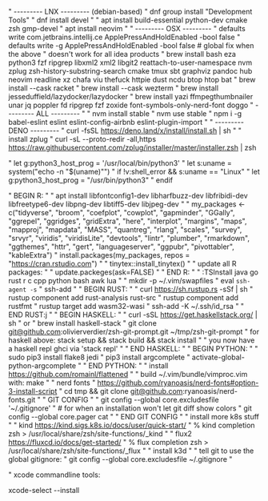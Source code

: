 " --------- LNX --------- (debian-based)
" dnf group install "Development Tools"
" dnf install devel
"
" apt install build-essential python-dev cmake zsh gmp-devel
" apt install neovim
"
" --------- OSX ---------
" defaults write com.jetbrains.intellij.ce ApplePressAndHoldEnabled -bool false
" defaults write -g ApplePressAndHoldEnabled -bool false # global fix when the above
"   doesn't work for all idea products
" brew install bash eza python3 fzf ripgrep libxml2 xml2 libgit2 reattach-to-user-namespace nvm zplug zsh-history-substring-search cmake tmux sbt graphviz pandoc hub neovim readline xz chafa viu thefuck httpie dust ncdu btop htop bat
" brew install --cask racket
" brew install --cask wezterm
" brew install jesseduffield/lazydocker/lazydocker
" brew install yazi ffmpegthumbnailer unar jq poppler fd ripgrep fzf zoxide font-symbols-only-nerd-font doggo
" --------- ALL ---------
"
" nvm install stable
" nvm use stable
" npm i -g babel-eslint eslint eslint-config-airbnb eslint-plugin-import
"
" --------- DENO ---------
" curl -fsSL https://deno.land/x/install/install.sh | sh
"
" install zplug
" curl -sL --proto-redir -all,https https://raw.githubusercontent.com/zplug/installer/master/installer.zsh | zsh

" let g:python3_host_prog = '/usr/local/bin/python3'
" let s:uname = system("echo -n \"$(uname)\"")
" if !v:shell_error && s:uname == "Linux"
"   let g:python3_host_prog = "/usr/bin/python3"
" endif

" BEGIN R:
"
" apt install libfontconfig1-dev libharfbuzz-dev libfribidi-dev libfreetype6-dev libpng-dev libtiff5-dev libjpeg-dev
"
" my_packages <- c("tidyverse", "broom", "coefplot", "cowplot", "gapminder", "GGally", "ggrepel", "ggridges", "gridExtra", "here", "interplot", "margins", "maps", "mapproj", "mapdata", "MASS", "quantreg", "rlang", "scales", "survey", "srvyr", "viridis", "viridisLite", "devtools", "lintr", "plumber", "rmarkdown", "ggthemes", "httr", "gert", "languageserver", "ggpubr", "pivottabler", "kableExtra")
" install.packages(my_packages, repos = "https://cran.rstudio.com")
"
" tinytex::install_tinytex()
"
" update all R packages:
"
" update.packeges(ask=FALSE)
"
" END R:
"
" :TSInstall java go rust r c cpp python bash awk lua
"
" mkdir -p ~/.vim/swapfiles
" eval `ssh-agent -s`
" ssh-add
"
" BEGIN RUST:
"
" curl https://sh.rustup.rs -sSf | sh
" rustup component add rust-analysis rust-src
" rustup component add rustfmt
" rustup target add wasm32-wasi
" ssh-add -K ~/.ssh/id_rsa
"
" END RUST:j
"
" BEGIN HASKELL:
"
" curl -sSL https://get.haskellstack.org/ | sh
"   or
" brew install haskell-stack
" git clone git@github.com:olivierverdier/zsh-git-prompt.git ~/tmp/zsh-git-prompt
" for haskell above: stack setup && stack build && stack install
"
" you now have a haskell repl ghci via 'stack repl'
"
" END HASKELL:
"
" BEGIN PYTHON:
"
" sudo pip3 install flake8 jedi
" pip3 install argcomplete
" activate-global-python-argcomplete
"
" END PYTHON:
"
" install https://github.com/romainl/flattened
"
" build ~/.vim/bundle/vimproc.vim with: make
"
" nerd fonts
" https://github.com/ryanoasis/nerd-fonts#option-3-install-script
" cd tmp && git clone git@github.com:ryanoasis/nerd-fonts.git
"
" GIT CONFIG
"
" git config --global core.excludesfile '~/.gitignore'
" # for when an installation won't let git diff show colors
" git config --global core.pager cat
"
" END GIT CONFIG
"
" install more k8s stuff
"
" kind https://kind.sigs.k8s.io/docs/user/quick-start/
" 	% kind completion zsh > /usr/local/share/zsh/site-functions/_kind
"
" flux2 https://fluxcd.io/docs/get-started/
" 	% flux completion zsh > /usr/local/share/zsh/site-functions/_flux
"
" install k3d
"
" tell git to use the global gitignore:
" git config --global core.excludesfile ~/.gitignore
"

" xcode commandline tools:

xcode-select --install

